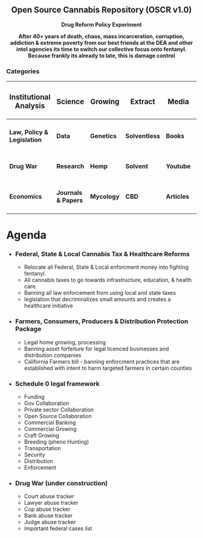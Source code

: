 ## <div align="center">Open Source Cannabis Repository (OSCR v1.0) </div>

**<div align="center"> Drug Reform Policy Experiment </div>**

**<div align="center"> After 40+ years of death, chaos, mass incarceration, corruption, addiction & extreme poverty from our best friends at the DEA and other intel agencies its time to switch our collective focus onto fentanyl. Because frankly its already to late, this is damage control</div>**

### Categories 

<div align="center">
  
| <h3> Institutional Analysis | <h3>Science</h3> | <h3>Growing</h3> | <h3>Extract</h3> | <h3>Media</h3> | <h3>General</h3> |
|                      ------ |           ------ |           ------ |           ------ |         ------ |           ------ |
|<h4> Law, Policy & Legislation |        <h4> Data |    <h4> Genetics | <h4> Solventless |     <h4> Books |     <h4> Archive | 
|<h4> Drug War |    <h4> Research |        <h4> Hemp |     <h4> Solvent |   <h4> Youtube |   <h4> Companies |
|<h4> Economics | <h4> Journals & Papers |    <h4> Mycology |         <h4> CBD |  <h4> Articles |        <h4> Shop |
                           
</div>

 # Agenda
  
- ### Federal, State & Local Cannabis Tax & Healthcare Reforms
  
  - Relocate all Federal, State & Local enforcment money into fighting fentanyl.
  - All cannabis taxes to go towards infrastructure, education, & health care.
  - Banning all law enforcement from using local and state taxes
  - legislation that decriminalizes small amounts and creates a healthcare initiative
  
- ### Farmers, Consumers, Producers & Distribution Protection Package
  
   - Legal home growing, processing
   - Banning asset forfeiture for legal licenced businesses and distribution companies
   - California Farmers bill - banning enforcment practices that are established with intent to harm targeted farmers in certain counties
  
- ### Schedule 0 legal framework
  
	- Funding
	- Gov Collaboration
	- Private sector Collaboration
	- Open Source Collaboration
	- Commercial Banking
	- Commercial Growing
	- Craft Growing
	- Breeding (pheno Hunting)
	- Transportation
	- Security
	- Distribution
	- Enforcement

- ### Drug War (under construction)

	- Court abuse tracker
	- Lawyer abuse tracker
	- Cop abuse tracker
	- Bank abuse tracker
	- Judge abuse tracker
	- Important federal cases list
